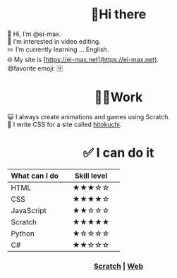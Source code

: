 
  
<h1 align=center>👋Hi there</h1>

 👋 Hi, I’m @ei-max. <br>
    👀 I’m interested in video editing. <br>
    ✏️ I’m currently learning ... English.<br>
    🌐 My site is [https://ei-max.net](https://ei-max.net). <br>
    😄favorite emoji: 🈂
    
<h1 align=center>🧑‍💻Work</h1>

😺 I always create animations and games using Scratch. <br>
🎈 I write CSS for a site called [hitokuchi](https://hitokuchi.f5.si). <br>

<h1 align=center>✅   I can do it</h1>

|What can I do|Skill level|
| ---------------- |----------------|
|HTML　|　★★★☆☆　|
|CSS　|　★★★★☆　|
|JavaScript　|　★★☆☆☆　|
|Scratch　|　★★★★★　|
|Python　|　★☆☆☆☆　|
|C#|　★★☆☆☆　|

 <h3 align=center>  
   
 [Scratch](https://scratch.mit.edu/users/ei-max) | [Web](https://ei-max.net)
</h3>
